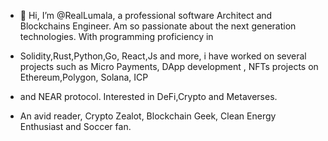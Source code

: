 - 👋 Hi, I’m @RealLumala, a professional software Architect and Blockchains Engineer. Am so passionate about the next generation technologies. With programming proficiency in
- Solidity,Rust,Python,Go, React,Js and more, i have worked on several projects such as Micro Payments, DApp development , NFTs projects on Ethereum,Polygon, Solana, ICP 
- and NEAR protocol. Interested in DeFi,Crypto and Metaverses.

- An avid reader, Crypto Zealot, Blockchain Geek, Clean Energy Enthusiast and Soccer fan.

